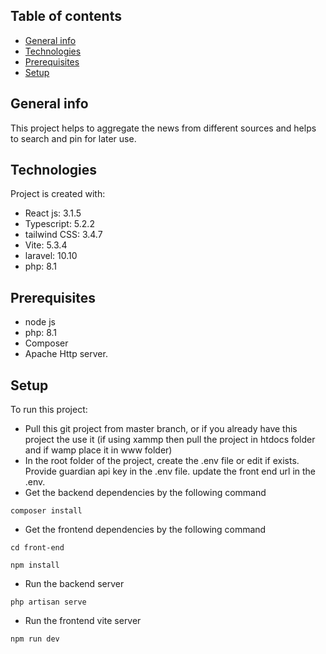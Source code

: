## Table of contents
* [General info](#general-info)
* [Technologies](#technologies)
* [Prerequisites](#prerequisites)
* [Setup](#setup)

## General info
This project helps to aggregate the news from different sources and helps to search and pin for later use.
	
## Technologies
Project is created with:
* React js: 3.1.5
* Typescript: 5.2.2
* tailwind CSS: 3.4.7
* Vite: 5.3.4
* laravel: 10.10
* php: 8.1

## Prerequisites
* node js
* php: 8.1
* Composer
* Apache Http server.   

## Setup
To run this project:

* Pull this git project from master branch, or if you already have this project the use it (if using xammp then pull the project in htdocs folder and if wamp place it in www folder)
* In the root folder of the project, create the .env file or edit if exists. Provide guardian api key in the .env file. update the front end url in the .env. 
* Get the backend dependencies by the following command 
```
composer install
```
* Get the frontend dependencies by the following command
```
cd front-end
```
```
npm install
```
* Run the backend server 
```
php artisan serve
```
* Run the frontend vite server
```
npm run dev
```
